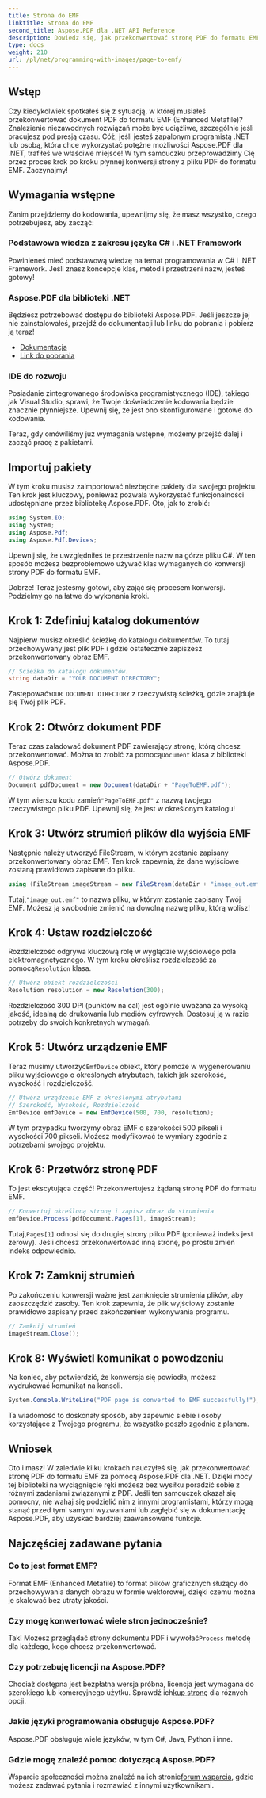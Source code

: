 ```yaml
---
title: Strona do EMF
linktitle: Strona do EMF
second_title: Aspose.PDF dla .NET API Reference
description: Dowiedz się, jak przekonwertować stronę PDF do formatu EMF dzięki temu przewodnikowi krok po kroku, używając Aspose.PDF dla .NET. Idealne dla programistów.
type: docs
weight: 210
url: /pl/net/programming-with-images/page-to-emf/
---
```

## Wstęp

Czy kiedykolwiek spotkałeś się z sytuacją, w której musiałeś przekonwertować dokument PDF do formatu EMF (Enhanced Metafile)? Znalezienie niezawodnych rozwiązań może być uciążliwe, szczególnie jeśli pracujesz pod presją czasu. Cóż, jeśli jesteś zapalonym programistą .NET lub osobą, która chce wykorzystać potężne możliwości Aspose.PDF dla .NET, trafiłeś we właściwe miejsce! W tym samouczku przeprowadzimy Cię przez proces krok po kroku płynnej konwersji strony z pliku PDF do formatu EMF. Zaczynajmy!

## Wymagania wstępne

Zanim przejdziemy do kodowania, upewnijmy się, że masz wszystko, czego potrzebujesz, aby zacząć:

### Podstawowa wiedza z zakresu języka C# i .NET Framework
Powinieneś mieć podstawową wiedzę na temat programowania w C# i .NET Framework. Jeśli znasz koncepcje klas, metod i przestrzeni nazw, jesteś gotowy!

### Aspose.PDF dla biblioteki .NET
Będziesz potrzebować dostępu do biblioteki Aspose.PDF. Jeśli jeszcze jej nie zainstalowałeś, przejdź do dokumentacji lub linku do pobrania i pobierz ją teraz!

- [Dokumentacja](https://reference.aspose.com/pdf/net/)
- [Link do pobrania](https://releases.aspose.com/pdf/net/)

### IDE do rozwoju
Posiadanie zintegrowanego środowiska programistycznego (IDE), takiego jak Visual Studio, sprawi, że Twoje doświadczenie kodowania będzie znacznie płynniejsze. Upewnij się, że jest ono skonfigurowane i gotowe do kodowania.

Teraz, gdy omówiliśmy już wymagania wstępne, możemy przejść dalej i zacząć pracę z pakietami.

## Importuj pakiety

W tym kroku musisz zaimportować niezbędne pakiety dla swojego projektu. Ten krok jest kluczowy, ponieważ pozwala wykorzystać funkcjonalności udostępniane przez bibliotekę Aspose.PDF. Oto, jak to zrobić:

```csharp
using System.IO;
using System;
using Aspose.Pdf;
using Aspose.Pdf.Devices;
```

Upewnij się, że uwzględniłeś te przestrzenie nazw na górze pliku C#. W ten sposób możesz bezproblemowo używać klas wymaganych do konwersji strony PDF do formatu EMF.

Dobrze! Teraz jesteśmy gotowi, aby zająć się procesem konwersji. Podzielmy go na łatwe do wykonania kroki.

## Krok 1: Zdefiniuj katalog dokumentów

Najpierw musisz określić ścieżkę do katalogu dokumentów. To tutaj przechowywany jest plik PDF i gdzie ostatecznie zapiszesz przekonwertowany obraz EMF.

```csharp
// Ścieżka do katalogu dokumentów.
string dataDir = "YOUR DOCUMENT DIRECTORY";
```

 Zastępować`YOUR DOCUMENT DIRECTORY` z rzeczywistą ścieżką, gdzie znajduje się Twój plik PDF.

## Krok 2: Otwórz dokument PDF

 Teraz czas załadować dokument PDF zawierający stronę, którą chcesz przekonwertować. Można to zrobić za pomocą`Document` klasa z biblioteki Aspose.PDF.

```csharp
// Otwórz dokument
Document pdfDocument = new Document(dataDir + "PageToEMF.pdf");
```

 W tym wierszu kodu zamień`"PageToEMF.pdf"` z nazwą twojego rzeczywistego pliku PDF. Upewnij się, że jest w określonym katalogu!

## Krok 3: Utwórz strumień plików dla wyjścia EMF

Następnie należy utworzyć FileStream, w którym zostanie zapisany przekonwertowany obraz EMF. Ten krok zapewnia, że dane wyjściowe zostaną prawidłowo zapisane do pliku.

```csharp
using (FileStream imageStream = new FileStream(dataDir + "image_out.emf", FileMode.Create))
```

 Tutaj,`"image_out.emf"` to nazwa pliku, w którym zostanie zapisany Twój EMF. Możesz ją swobodnie zmienić na dowolną nazwę pliku, którą wolisz!

## Krok 4: Ustaw rozdzielczość

 Rozdzielczość odgrywa kluczową rolę w wyglądzie wyjściowego pola elektromagnetycznego. W tym kroku określisz rozdzielczość za pomocą`Resolution` klasa.

```csharp
// Utwórz obiekt rozdzielczości
Resolution resolution = new Resolution(300);
```

Rozdzielczość 300 DPI (punktów na cal) jest ogólnie uważana za wysoką jakość, idealną do drukowania lub mediów cyfrowych. Dostosuj ją w razie potrzeby do swoich konkretnych wymagań.

## Krok 5: Utwórz urządzenie EMF

 Teraz musimy utworzyć`EmfDevice` obiekt, który pomoże w wygenerowaniu pliku wyjściowego o określonych atrybutach, takich jak szerokość, wysokość i rozdzielczość.

```csharp
// Utwórz urządzenie EMF z określonymi atrybutami
// Szerokość, Wysokość, Rozdzielczość
EmfDevice emfDevice = new EmfDevice(500, 700, resolution);
```

W tym przypadku tworzymy obraz EMF o szerokości 500 pikseli i wysokości 700 pikseli. Możesz modyfikować te wymiary zgodnie z potrzebami swojego projektu.

## Krok 6: Przetwórz stronę PDF

To jest ekscytująca część! Przekonwertujesz żądaną stronę PDF do formatu EMF. 

```csharp
// Konwertuj określoną stronę i zapisz obraz do strumienia
emfDevice.Process(pdfDocument.Pages[1], imageStream);
```

 Tutaj,`Pages[1]` odnosi się do drugiej strony pliku PDF (ponieważ indeks jest zerowy). Jeśli chcesz przekonwertować inną stronę, po prostu zmień indeks odpowiednio.

## Krok 7: Zamknij strumień

Po zakończeniu konwersji ważne jest zamknięcie strumienia plików, aby zaoszczędzić zasoby. Ten krok zapewnia, że plik wyjściowy zostanie prawidłowo zapisany przed zakończeniem wykonywania programu.

```csharp
// Zamknij strumień
imageStream.Close();
```

## Krok 8: Wyświetl komunikat o powodzeniu

Na koniec, aby potwierdzić, że konwersja się powiodła, możesz wydrukować komunikat na konsoli.

```csharp
System.Console.WriteLine("PDF page is converted to EMF successfully!");
```

Ta wiadomość to doskonały sposób, aby zapewnić siebie i osoby korzystające z Twojego programu, że wszystko poszło zgodnie z planem.

## Wniosek

Oto i masz! W zaledwie kilku krokach nauczyłeś się, jak przekonwertować stronę PDF do formatu EMF za pomocą Aspose.PDF dla .NET. Dzięki mocy tej biblioteki na wyciągnięcie ręki możesz bez wysiłku poradzić sobie z różnymi zadaniami związanymi z PDF. Jeśli ten samouczek okazał się pomocny, nie wahaj się podzielić nim z innymi programistami, którzy mogą stanąć przed tymi samymi wyzwaniami lub zagłębić się w dokumentację Aspose.PDF, aby uzyskać bardziej zaawansowane funkcje.

## Najczęściej zadawane pytania

### Co to jest format EMF?
Format EMF (Enhanced Metafile) to format plików graficznych służący do przechowywania danych obrazu w formie wektorowej, dzięki czemu można je skalować bez utraty jakości.

### Czy mogę konwertować wiele stron jednocześnie?
 Tak! Możesz przeglądać strony dokumentu PDF i wywołać`Process` metodę dla każdego, kogo chcesz przekonwertować.

### Czy potrzebuję licencji na Aspose.PDF?
 Chociaż dostępna jest bezpłatna wersja próbna, licencja jest wymagana do szerokiego lub komercyjnego użytku. Sprawdź ich[kup stronę](https://purchase.aspose.com/buy) dla różnych opcji.

### Jakie języki programowania obsługuje Aspose.PDF?
Aspose.PDF obsługuje wiele języków, w tym C#, Java, Python i inne.

### Gdzie mogę znaleźć pomoc dotyczącą Aspose.PDF?
 Wsparcie społeczności można znaleźć na ich stronie[forum wsparcia](https://forum.aspose.com/c/pdf/10), gdzie możesz zadawać pytania i rozmawiać z innymi użytkownikami.